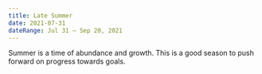 ```yaml
---
title: Late Summer
date: 2021-07-31
dateRange: Jul 31 – Sep 20, 2021
---
```


Summer is a time of abundance and growth. This is a good season to push forward on progress towards goals.